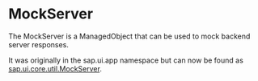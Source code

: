 MockServer
==========

The MockServer is a ManagedObject that can be used to mock backend server responses.

It was originally in the sap.ui.app namespace but can now be found as [sap.ui.core.util.MockServer](https://openui5.hana.ondemand.com/docs/api/symbols/sap.ui.core.util.MockServer.html).
